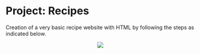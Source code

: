 # Project: Recipes
Creation of a very basic recipe website with HTML by following the steps as indicated below.

<p align="center">
<img src="https://i.ibb.co/tHcxyRS/instructions.png">
</p>